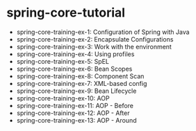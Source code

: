 # spring-core-tutorial

* spring-core-training-ex-1: Configuration of Spring with Java
* spring-core-training-ex-2: Encapsulate Configurations
* spring-core-training-ex-3: Work with the environment
* spring-core-training-ex-4: Using profiles
* spring-core-training-ex-5: SpEL
* spring-core-training-ex-6: Bean Scopes
* spring-core-training-ex-8: Component Scan
* spring-core-training-ex-7: XML-based config
* spring-core-training-ex-9: Bean Lifecycle
* spring-core-training-ex-10: AOP
* spring-core-training-ex-11: AOP - Before
* spring-core-training-ex-12: AOP - After
* spring-core-training-ex-13: AOP - Around